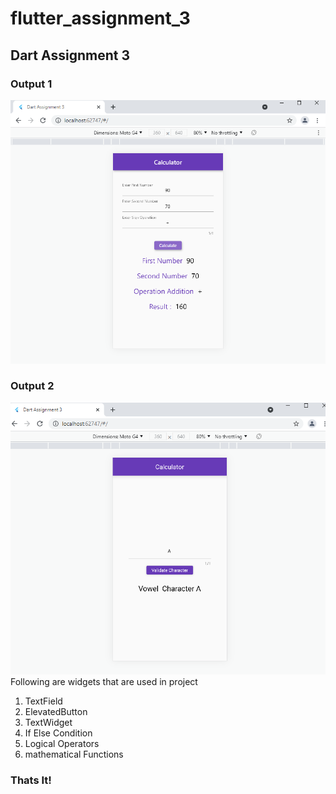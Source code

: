 # flutter_assignment_3

## Dart Assignment 3

### Output 1
<img src="https://github.com/AbdulSattarSuleman/Flutter_Assignment_3/blob/master/output/calculator.png?raw=true">

### Output 2
<img src="https://github.com/AbdulSattarSuleman/Flutter_Assignment_3/blob/master/output/vowels.png?raw=true">
Following are widgets that are used in project

1. TextField
2. ElevatedButton
3. TextWidget
4. If Else Condition
5. Logical Operators
6. mathematical Functions

### Thats It!
